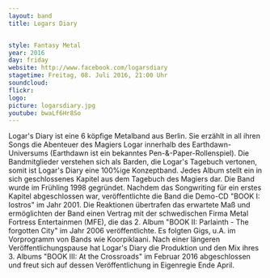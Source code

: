 ```yaml
---
layout: band
title: Logars Diary


style: Fantasy Metal
year: 2016
day: friday
website: http://www.facebook.com/logarsdiary
stagetime: Freitag, 08. Juli 2016, 21:00 Uhr
soundcloud: 
flickr: 
logo:
picture: logarsdiary.jpg
youtube: bwaLf6Hr8So
---
```

Logar's Diary ist eine 6 köpfige Metalband aus Berlin. Sie erzählt in all ihren Songs die Abenteuer des Magiers Logar innerhalb des Earthdawn-Universums (Earthdawn ist ein bekanntes Pen-&-Paper-Rollenspiel). Die Bandmitglieder verstehen sich als Barden, die Logar's Tagebuch vertonen, somit ist Logar's Diary eine 100%ige Konzeptband. Jedes Album stellt ein in sich geschlossenes Kapitel aus dem Tagebuch des Magiers dar.
Die Band wurde im Frühling 1998 gegründet. Nachdem das Songwriting für ein erstes Kapitel abgeschlossen war, veröffentlichte die Band die Demo-CD "BOOK I: Iostros" im Jahr 2001. Die Reaktionen übertrafen das erwartete Maß und ermöglichten der Band einen Vertrag mit der schwedischen Firma Metal Fortress Entertainmen (MFE), die das 2. Album "BOOK II: Parlainth - The forgotten City" im Jahr 2006 veröffentlichte. Es folgten Gigs, u.A. im Vorprogramm von Bands wie Koorpiklaani.
Nach einer längeren Veröffentlichungspause hat Logar's Diary die Produktion und den Mix ihres 3. Albums "BOOK III: At the Crossroads" im Februar 2016 abgeschlossen und freut sich auf dessen Veröffentlichung in Eigenregie Ende April.
